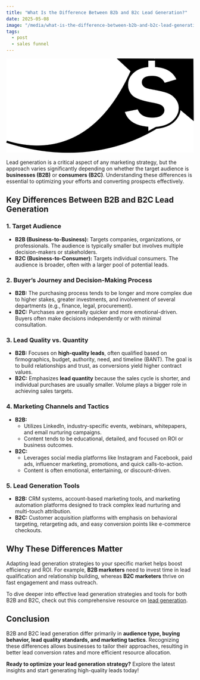```yaml
---
title: "What Is the Difference Between B2b and B2c Lead Generation?"
date: 2025-05-08
image: "/media/what-is-the-difference-between-b2b-and-b2c-lead-generation.webp"
tags:
  - post
  - sales funnel
---
```


![What Is the Difference Between B2b and B2c Lead Generation?](/media/what-is-the-difference-between-b2b-and-b2c-lead-generation.webp)

Lead generation is a critical aspect of any marketing strategy, but the approach varies significantly depending on whether the target audience is **businesses (B2B)** or **consumers (B2C)**. Understanding these differences is essential to optimizing your efforts and converting prospects effectively.

## Key Differences Between B2B and B2C Lead Generation

### 1. **Target Audience**

- **B2B (Business-to-Business):** Targets companies, organizations, or professionals. The audience is typically smaller but involves multiple decision-makers or stakeholders.
- **B2C (Business-to-Consumer):** Targets individual consumers. The audience is broader, often with a larger pool of potential leads.

### 2. **Buyer’s Journey and Decision-Making Process**

- **B2B:** The purchasing process tends to be longer and more complex due to higher stakes, greater investments, and involvement of several departments (e.g., finance, legal, procurement).
- **B2C:** Purchases are generally quicker and more emotional-driven. Buyers often make decisions independently or with minimal consultation.

### 3. **Lead Quality vs. Quantity**

- **B2B:** Focuses on **high-quality leads**, often qualified based on firmographics, budget, authority, need, and timeline (BANT). The goal is to build relationships and trust, as conversions yield higher contract values.
- **B2C:** Emphasizes **lead quantity** because the sales cycle is shorter, and individual purchases are usually smaller. Volume plays a bigger role in achieving sales targets.

### 4. **Marketing Channels and Tactics**

- **B2B:**
  - Utilizes LinkedIn, industry-specific events, webinars, whitepapers, and email nurturing campaigns.
  - Content tends to be educational, detailed, and focused on ROI or business outcomes.
- **B2C:**
  - Leverages social media platforms like Instagram and Facebook, paid ads, influencer marketing, promotions, and quick calls-to-action.
  - Content is often emotional, entertaining, or discount-driven.

### 5. **Lead Generation Tools**

- **B2B:** CRM systems, account-based marketing tools, and marketing automation platforms designed to track complex lead nurturing and multi-touch attribution.
- **B2C:** Customer acquisition platforms with emphasis on behavioral targeting, retargeting ads, and easy conversion points like e-commerce checkouts.

## Why These Differences Matter

Adapting lead generation strategies to your specific market helps boost efficiency and ROI. For example, **B2B marketers** need to invest time in lead qualification and relationship building, whereas **B2C marketers** thrive on fast engagement and mass outreach.

To dive deeper into effective lead generation strategies and tools for both B2B and B2C, check out this comprehensive resource on [lead generation](https://leadcraftr.com/posts/lead-generation/).

## Conclusion

B2B and B2C lead generation differ primarily in **audience type, buying behavior, lead quality standards, and marketing tactics**. Recognizing these differences allows businesses to tailor their approaches, resulting in better lead conversion rates and more efficient resource allocation. 

**Ready to optimize your lead generation strategy?** Explore the latest insights and start generating high-quality leads today!
